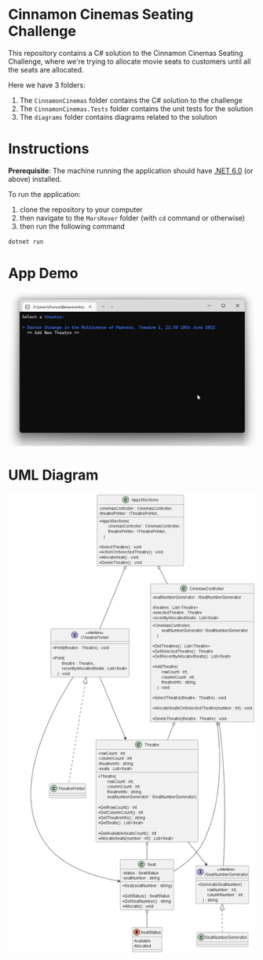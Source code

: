 # Cinnamon Cinemas Seating Challenge

This repository contains a C# solution to the Cinnamon Cinemas Seating Challenge, where we're trying to allocate movie seats to customers until all the seats are allocated.

Here we have 3 folders:

1. The `CinnamonCinemas` folder contains the C# solution to the challenge
2. The `CinnamonCinemas.Tests` folder contains the unit tests for the solution
3. The `diagrams` folder contains diagrams related to the solution

# Instructions

**Prerequisite**: The machine running the application should have [.NET 6.0](https://dotnet.microsoft.com/en-us/download/dotnet/6.0) (or above) installed.

To run the application:

1. clone the repository to your computer
2. then navigate to the `MarsRover` folder (with `cd` command or otherwise)
3. then run the following command

```c#
dotnet run
```

# App Demo

![App Demo](diagrams/appDemo.gif)

# UML Diagram

![UML Diagram](diagrams/cinnamon%20cinemas.png)
